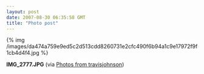 ```yaml
---
layout: post
date: 2007-08-30 06:35:58 GMT
title: "Photo post"
---
```

{% img /images/da474a759e9ed5c2d513cdd8260731e2cfc490f6b94a1c9e17972f9f1cb4d4f4.jpg %}

<b>IMG_2777.JPG</b> (via <a href="http://www.flickr.com/photos/travisjohnson/1272942703/">Photos from travisjohnson</a>)
